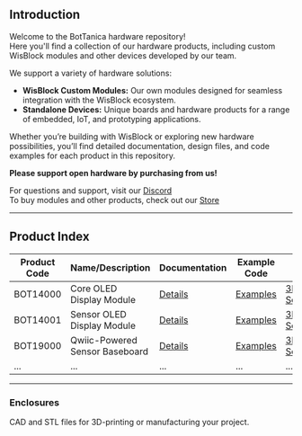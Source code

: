 
## Introduction

Welcome to the BotTanica hardware repository!  
Here you'll find a collection of our hardware products, including custom WisBlock modules and other devices developed by our team.

We support a variety of hardware solutions:
- **WisBlock Custom Modules:** Our own modules designed for seamless integration with the WisBlock ecosystem.
- **Standalone Devices:** Unique boards and hardware products for a range of embedded, IoT, and prototyping applications.

Whether you’re building with WisBlock or exploring new hardware possibilities, you’ll find detailed documentation, design files, and code examples for each product in this repository.


**Please support open hardware by purchasing from us!**

For questions and support, visit our [Discord](https://discord.gg/7UnrZU6w)  
To buy modules and other products, check out our [Store](www.tindie.com/stores/bottanica/)

---

## Product Index

| Product Code | Name/Description                       | Documentation                     | Example Code                     | Design Files                              |
|--------------|----------------------------------------|-----------------------------------|----------------------------------|---------------------------------------|
| BOT14000     | Core OLED Display Module              | [Details](./BOT14000/README.md)  | [Examples](./examples/BOT14000)  | [3D Files & Schematics](./hardware/BOT14000/) |
| BOT14001     | Sensor OLED Display Module            | [Details](./BOT14001/README.md)  | [Examples](./examples/BOT14001)  | [3D Files & Schematics](./hardware/BOT14001/) |
| BOT19000     | Qwiic-Powered Sensor Baseboard        | [Details](./BOT19000/README.md)  | [Examples](./examples/BOT19000)  | [3D Files & Schematics](./hardware/BOT19000/) |
| ...          | ...                                    | ...                               | ...                              | ...                                   |

---

### Enclosures

CAD and STL files for 3D-printing or manufacturing your project.

